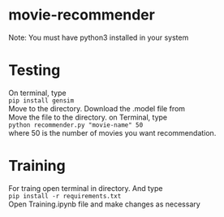 # movie-recommender  
Note: You must have python3 installed in your system  
# Testing
On terminal, type  
`pip install gensim`  
Move to the directory. Download the .model file from   
Move the file to the directory.
on Terminal, type  
`python recommender.py "movie-name" 50`  
where 50 is the number of movies you want recommendation.  
# Training
For traing open terminal in directory. And type  
`pip install -r requirements.txt`  
Open Training.ipynb file and make changes as necessary
